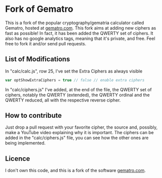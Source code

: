 # Fork of Gematro

This is a fork of the popular cryptography/gematria calculator called Gematro, hosted at [gematro.com](https://gematro.com).
This fork aims at adding new ciphers as fast as possible! In fact, it has been added the QWERTY set of ciphers. It also has no
google analytics tags, meaning that it's private, and free. Feel free to fork it and/or send pull requests.

## List of Modifications

In "calc/calc.js", row 25, I've set the Extra Ciphers as always visible

```javascript
var optShowExtraCiphers = true // false // enable extra ciphers
```

In "calc/ciphers.js" I've added, at the end of the file, the QWERTY set of ciphers, notably the QWERTY (extended), the QWERTY ordinal and the QWERTY reduced, all with the respective reverse cipher.

## How to contribute

Just drop a pull request with your favorite cipher, the source and, possibly, make a YouTube video explaining why it is important.
The ciphers can be added in the "calc/ciphers.js" file, you can see how the other ones are being implemented.

## Licence

I don't own this code, and this is a fork of the software [gematro.com](https://gematro.com).

